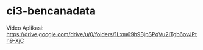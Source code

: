 # ci3-bencanadata

Video Aplikasi:
https://drive.google.com/drive/u/0/folders/1Lxm69h9BjpSPqVu2ITgb6ovJPtn9-XjC
